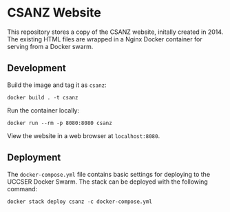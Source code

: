 # CSANZ Website

This repository stores a copy of the CSANZ website, initally created in 2014.
The existing HTML files are wrapped in a Nginx Docker container for serving from a Docker swarm.

## Development

Build the image and tag it as `csanz`:

```
docker build . -t csanz
```

Run the container locally:

```
docker run --rm -p 8080:8080 csanz
```

View the website in a web browser at `localhost:8080`.

## Deployment

The `docker-compose.yml` file contains basic settings for deploying to the UCCSER Docker Swarm.
The stack can be deployed with the following command:

```
docker stack deploy csanz -c docker-compose.yml
```

